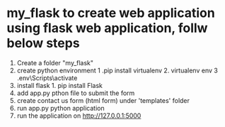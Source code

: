 # my_flask to create web application using flask web application, follw below steps

1. Create a folder "my_flask"
2. create python environment
        1 .pip install virtualenv
        2. virtualenv env
        3 .env\Scripts\activate
3. install flask
        1. pip install Flask
4. add app.py pthon file to submit the form
5. create contact us form (html form) under 'templates' folder
6. run app.py python application
7. run the application on http://127.0.0.1:5000
 
   
